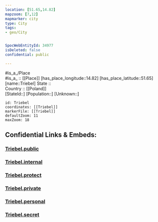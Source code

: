 ```yaml
---
location: [51.65,14.82] 
mapzoom: [7,12] 
mapmarker: city 
type: City
tags:
- geo/City


SpocWebEntityId: 34977
isDeleted: false
confidential: public

---
```

#is_a_/Place  
#is_a_ :: [[Place]] 
[has_place_longitude::14.82] 
[has_place_latitude::51.65] 
[name::Triebel] 
State ::  
Country :: [[Poland]]  
[StateId::] 
[Population::] 
[Unknown::] 


```leaflet
id: Triebel
coordinates: [[Triebel]] 
markerFile: [[Triebel]] 
defaultZoom: 11 
maxZoom: 18
```


## Confidential Links & Embeds: 

### [Triebel.public](/_public/\Earth\Continent\Europe\Europe~East\Poland\Provinces~Poland\Lubusz\CityTriebel.public.md) 

### [Triebel.internal](/_internal/\Earth\Continent\Europe\Europe~East\Poland\Provinces~Poland\Lubusz\CityTriebel.internal.md) 

### [Triebel.protect](/_protect/\Earth\Continent\Europe\Europe~East\Poland\Provinces~Poland\Lubusz\CityTriebel.protect.md) 

### [Triebel.private](/_private/\Earth\Continent\Europe\Europe~East\Poland\Provinces~Poland\Lubusz\CityTriebel.private.md) 

### [Triebel.personal](/_personal/\Earth\Continent\Europe\Europe~East\Poland\Provinces~Poland\Lubusz\CityTriebel.personal.md) 

### [Triebel.secret](/_secret/\Earth\Continent\Europe\Europe~East\Poland\Provinces~Poland\Lubusz\CityTriebel.secret.md)


